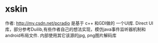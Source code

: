 # xskin 
作者: http://my.csdn.net/pcradio
是基于 c++ 和GDI做的 一个UI库.  Direct UI库，部分参考Duilib,有些作者自己的想法实现，模仿java事件监听器机制和android布局文件.
内部使用其它该源的jpg, png图片解码库
